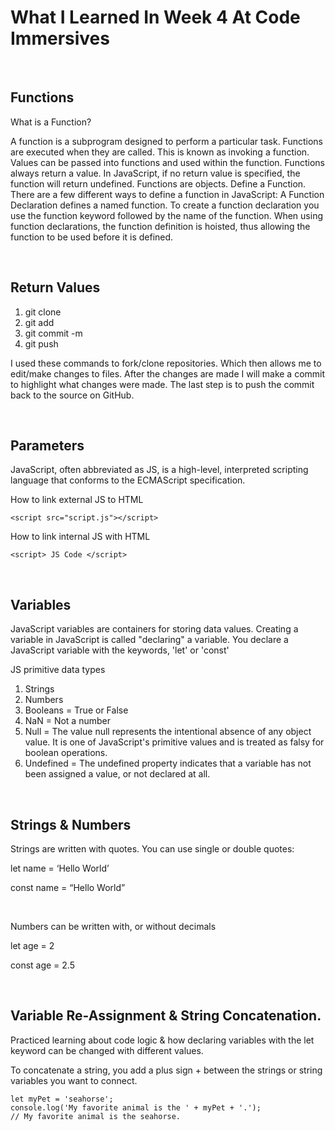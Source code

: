 # What I Learned In Week 4 At Code Immersives

&nbsp;

## Functions

What is a Function?

A function is a subprogram designed to perform a particular task.
Functions are executed when they are called. This is known as invoking a function.
Values can be passed into functions and used within the function.
Functions always return a value. In JavaScript, if no return value is specified, the function will return undefined.
Functions are objects.
Define a Function.
There are a few different ways to define a function in JavaScript:
A Function Declaration defines a named function. To create a function declaration you use the function keyword followed by the name of the function. When using function declarations, the function definition is hoisted, thus allowing the function to be used before it is defined.

&nbsp;

## Return Values

1. git clone
2. git add
3. git commit -m
4. git push

I used these commands to fork/clone repositories. Which then allows me to edit/make changes to files. After the changes are made I will make a commit to highlight what changes were made. The last step is to push the commit back to the source on GitHub.

&nbsp;

## Parameters

JavaScript, often abbreviated as JS, is a high-level, interpreted scripting language that conforms to the ECMAScript specification.

How to link external JS to HTML

    <script src="script.js"></script>

How to link internal JS with HTML

    <script> JS Code </script>

&nbsp;

## Variables

JavaScript variables are containers for storing data values. Creating a variable in JavaScript is called "declaring" a variable. You declare a JavaScript variable with the keywords, 'let' or 'const'

JS primitive data types

1. Strings
2. Numbers
3. Booleans = True or False
4. NaN = Not a number
5. Null = The value null represents the intentional absence of any object value. It is one of JavaScript's primitive values and is treated as falsy for boolean operations.
6. Undefined = The undefined property indicates that a variable has not been assigned a value, or not declared at all.

&nbsp;

## Strings & Numbers

Strings are written with quotes. You can use single or double quotes:

let name = ‘Hello World’

const name = “Hello World”

&nbsp;

Numbers can be written with, or without decimals

let age = 2

const age = 2.5

&nbsp;

## Variable Re-Assignment & String Concatenation.

Practiced learning about code logic & how declaring variables with the let keyword can be changed with different values.

To concatenate a string, you add a plus sign + between the strings or string variables you want to connect.

    let myPet = 'seahorse';
    console.log('My favorite animal is the ' + myPet + '.');
    // My favorite animal is the seahorse.
